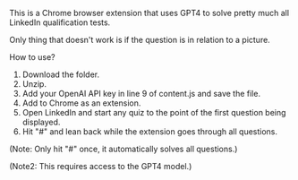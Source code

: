 This is a Chrome browser extension that uses GPT4 to solve pretty much all LinkedIn qualification tests. 

Only thing that doesn't work is if the question is in relation to a picture. 

How to use?

1. Download the folder.
2. Unzip.
3. Add your OpenAI API key in line 9 of content.js and save the file.
4. Add to Chrome as an extension. 
5. Open LinkedIn and start any quiz to the point of the first question being displayed.
6. Hit "#" and lean back while the extension goes through all questions. 

(Note: Only hit "#" once, it automatically solves all questions.) 

(Note2: This requires access to the GPT4 model.)

